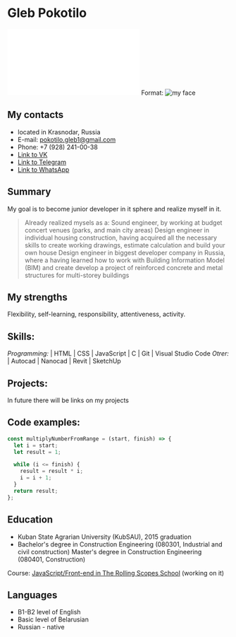 # Gleb Pokotilo
![GitHub Logo](/images/foto.img)
Format: ![my face](url)


## **My contacts**
* located in Krasnodar, Russia
* E-mail: pokotilo.gleb1@gmail.com
* Phone: +7 (928) 241-00-38
* [Link to VK](https://vk.com/sickelektricmind)
* [Link to Telegram](https://t.me/PokotiloGleb)
* [Link to WhatsApp](https://wa.me/+79282410038)

## **Summary**
My goal is to become junior developer in it sphere and realize myself in it.
> Already realized mysels as a:
> Sound engineer,  by working at budget concert venues (parks, and main city areas) 
> Design engineer in individual housing construction, having acquired all the necessary skills to create working drawings, estimate calculation and build your own house
> Design engineer in biggest developer company in Russia,   where a having learned how to work with Building Information Model (BIM) and create develop a project of reinforced concrete and metal structures for multi-storey buildings 

## **My strengths**
Flexibility, self-learning, responsibility, attentiveness, activity.

## __Skills:__ 
*Programming:* | HTML | CSS | JavaScript | C | Git | Visual Studio Code
*Otrer:* | Autocad | Nanocad | Revit | SketchUp 

## __Projects:__
In future there will be links on my projects

## __Code examples:__
```javascript
const multiplyNumberFromRange = (start, finish) => {
  let i = start;
  let result = 1;

  while (i <= finish) {
    result = result * i;
    i = i + 1;
  }
  return result;
};
```
## __Education__
* Kuban State Agrarian University (KubSAU), 2015 graduation
* Bachelor's degree in Construction Engineering  (080301, Industrial and civil construction)
Master's degree in Construction Engineering (080401, Construction)  

Course: [JavaScript/Front-end in The Rolling Scopes School](https://rs.school/js/) (working on it)

## __Languages__
* B1-B2 level of English
* Basic level of Belarusian
* Russian - native
